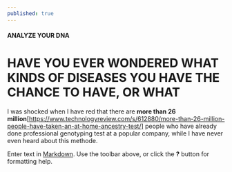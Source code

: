 ```yaml
---
published: true
---
```

#### ANALYZE YOUR DNA

# HAVE YOU EVER WONDERED WHAT KINDS OF DISEASES YOU HAVE THE CHANCE TO HAVE, OR WHAT 

I was shocked when I have red that there are **more than 26 million**[https://www.technologyreview.com/s/612880/more-than-26-million-people-have-taken-an-at-home-ancestry-test/] people who have already done professional genotyping test at a popular company, while I have never even heard about this methode. 



Enter text in [Markdown](http://daringfireball.net/projects/markdown/). Use the toolbar above, or click the **?** button for formatting help.
